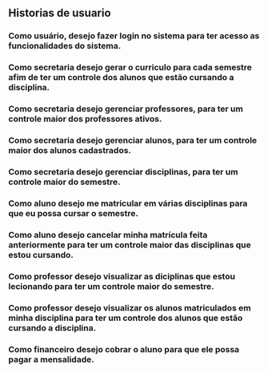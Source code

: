 ## Historias de usuario

### Como usuário, desejo fazer login no sistema para ter acesso as funcionalidades do sistema.

### Como secretaria desejo gerar o curriculo para cada semestre afim de ter um controle dos alunos que estão cursando a disciplina.

### Como secretaria desejo gerenciar professores, para ter um controle maior dos professores ativos.

### Como secretaria desejo gerenciar alunos, para ter um controle maior dos alunos cadastrados.

### Como secretaria desejo gerenciar disciplinas, para ter um controle maior do semestre.

### Como aluno desejo me matricular em várias disciplinas para que eu possa cursar o semestre.

### Como aluno desejo cancelar minha matrícula feita anteriormente para ter um controle maior das disciplinas que estou cursando.

### Como professor desejo visualizar as diciplinas que estou lecionando para ter um controle maior do semestre.

### Como professor desejo visualizar os alunos matriculados em minha disciplina para ter um controle dos alunos que estão cursando a disciplina.

### Como financeiro desejo cobrar o aluno para que ele possa pagar a mensalidade.

